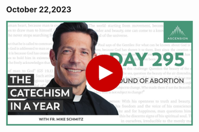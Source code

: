 ## October 22,2023 ##

[![The Wound of Abortion](https://raw.githubusercontent.com/linusjf/CIAY/main/October/jpgs/Day295.jpg)](https://youtu.be/sSICY76enAY "The Wound of Abortion")
